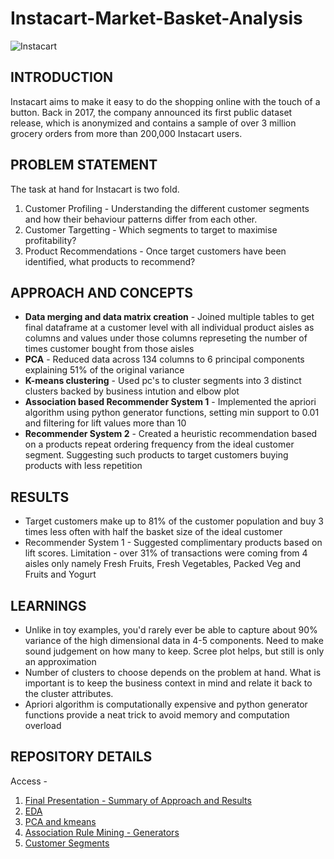 # Instacart-Market-Basket-Analysis

![Instacart](https://www.incimages.com/uploaded_files/image/970x450/getty_518504426_2000196920009280941_319976.jpg)
## INTRODUCTION
Instacart aims to make it easy to do the shopping online with the touch of a button.
Back in 2017, the company announced its first public dataset release, which is anonymized and contains a sample of over 3 million grocery orders from more than 200,000 Instacart users. 

## PROBLEM STATEMENT
The task at hand for Instacart is two fold.
1. Customer Profiling - Understanding the different customer segments and how their behaviour patterns differ from each other. 
2. Customer Targetting - Which segments to target to maximise profitability?
3. Product Recommendations - Once target customers have been identified, what products to recommend?

## APPROACH AND CONCEPTS
* **Data merging and data matrix creation** - Joined multiple tables to get final dataframe at a customer level with all individual product aisles as columns and values under those columns represeting the number of times customer bought from those aisles
* **PCA** - Reduced data across 134 columns to 6 principal components explaining 51% of the original variance
* **K-means clustering** - Used pc's to cluster segments into 3 distinct clusters backed by business intution and elbow plot
* **Association based Recommender System 1** - Implemented the apriori algorithm using python generator functions, setting min support to 0.01 and filtering for lift values more than 10
* **Recommender System 2** - Created a heuristic recommendation based on a products repeat ordering frequency from the ideal customer segment. Suggesting such products to target customers buying products with less repetition

## RESULTS
* Target customers make up to 81% of the customer population and buy 3 times less often with half the basket size of the ideal customer
* Recommender System 1 - Suggested complimentary products based on lift scores. Limitation - over 31% of transactions were coming from 4 aisles only namely Fresh Fruits, Fresh Vegetables, Packed Veg and Fruits and Yogurt

## LEARNINGS
* Unlike in toy examples, you'd rarely ever be able to capture about 90% variance of the high dimensional data in 4-5 components. Need to make sound judgement on how many to keep. Scree plot helps, but still is only an approximation
* Number of clusters to choose depends on the problem at hand. What is important is to keep the business context in mind and relate it back to the cluster attributes.
* Apriori algorithm is computationally expensive and python generator functions provide a neat trick to avoid memory and computation overload

## REPOSITORY DETAILS
Access -
1. [Final Presentation - Summary of Approach and Results](https://github.com/arnavd17/Instacart-Market-Basket-Analysis/blob/master/Instacart%20-%20Customer%20Segmentation%20%26%20Association%20Rule%20Mining.pdf)
2. [EDA](https://github.com/arnavd17/Instacart-Market-Basket-Analysis/blob/master/Instacart_EDA.ipynb)
3. [PCA and kmeans](https://github.com/arnavd17/Instacart-Market-Basket-Analysis/blob/master/Customer_Segmentation%20-%20Instacart.ipynb)
4. [Association Rule Mining - Generators](https://github.com/arnavd17/Instacart-Market-Basket-Analysis/blob/master/Association_rule_mining%20-%20Generators.ipynb)
5. [Customer Segments](https://github.com/arnavd17/Instacart-Market-Basket-Analysis/blob/master/Customer_Segments%20-%20v2%20-%203Clusters.txt)
